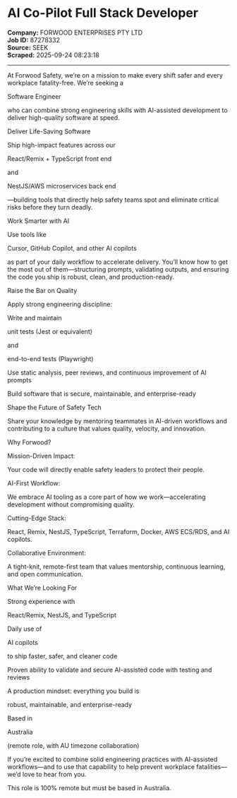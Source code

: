 # AI Co-Pilot Full Stack Developer

**Company:** FORWOOD ENTERPRISES PTY LTD  
**Job ID:** 87278332  
**Source:** SEEK  
**Scraped:** 2025-09-24 08:23:18

---

At Forwood Safety, we’re on a mission to make every shift safer and every workplace fatality-free. We’re seeking a

Software Engineer

who can combine strong engineering skills with AI-assisted development to deliver high-quality software at speed.

Deliver Life-Saving Software

Ship high-impact features across our

React/Remix + TypeScript front end

and

NestJS/AWS microservices back end

—building tools that directly help safety teams spot and eliminate critical risks before they turn deadly.

Work Smarter with AI

Use tools like

Cursor, GitHub Copilot, and other AI copilots

as part of your daily workflow to accelerate delivery. You’ll know how to get the most out of them—structuring prompts, validating outputs, and ensuring the code you ship is robust, clean, and production-ready.

Raise the Bar on Quality

Apply strong engineering discipline:

Write and maintain

unit tests (Jest or equivalent)

and

end-to-end tests (Playwright)

Use static analysis, peer reviews, and continuous improvement of AI prompts

Build software that is secure, maintainable, and enterprise-ready

Shape the Future of Safety Tech

Share your knowledge by mentoring teammates in AI-driven workflows and contributing to a culture that values quality, velocity, and innovation.

Why Forwood?

Mission-Driven Impact:

Your code will directly enable safety leaders to protect their people.

AI-First Workflow:

We embrace AI tooling as a core part of how we work—accelerating development without compromising quality.

Cutting-Edge Stack:

React, Remix, NestJS, TypeScript, Terraform, Docker, AWS ECS/RDS, and AI copilots.

Collaborative Environment:

A tight-knit, remote-first team that values mentorship, continuous learning, and open communication.

What We’re Looking For

Strong experience with

React/Remix, NestJS, and TypeScript

Daily use of

AI copilots

to ship faster, safer, and cleaner code

Proven ability to validate and secure AI-assisted code with testing and reviews

A production mindset: everything you build is

robust, maintainable, and enterprise-ready

Based in

Australia

(remote role, with AU timezone collaboration)

If you’re excited to combine solid engineering practices with AI-assisted workflows—and to use that capability to help prevent workplace fatalities—we’d love to hear from you.

This role is 100% remote but must be based in Australia.
